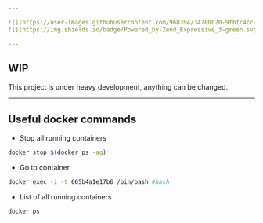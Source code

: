 ```yaml
---

![](https://user-images.githubusercontent.com/968394/34780020-9fbfc4cc-f62a-11e7-9115-5356273a8358.png)
![](https://img.shields.io/badge/Powered_by-Zend_Expressive_3-green.svg?style=flat-square)

---
```


## WIP

This project is under heavy development, anything can be changed.

---

## Useful docker commands

- Stop all running containers

```bash
docker stop $(docker ps -aq)
```
- Go to container 

```bash
docker exec -i -t 665b4a1e17b6 /bin/bash #hash
```

- List of all running containers

```bash
docker ps
```
